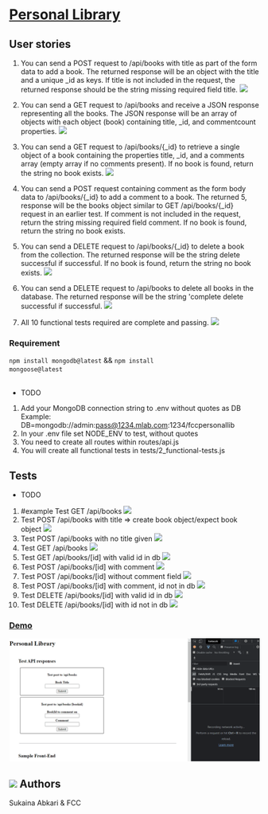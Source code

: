 # [Personal Library](https://www.freecodecamp.org/learn/quality-assurance/quality-assurance-projects/personal-library)


## User stories

1. You can send a POST request to /api/books with title as part of the form data to add a book. The returned response will be an object with the title and a unique _id as keys. If title is not included in the request, the returned response should be the string missing required field title. <img src="https://img.icons8.com/emoji/15/000000/check-mark-emoji.png"/>

2. You can send a GET request to /api/books and receive a JSON response representing all the books. The JSON response will be an array of objects with each object (book) containing title, _id, and commentcount properties. <img src="https://img.icons8.com/emoji/15/000000/check-mark-emoji.png"/>

3. You can send a GET request to /api/books/{_id} to retrieve a single object of a book containing the properties title, _id, and a comments array (empty array if no comments present). If no book is found, return the string no book exists. <img src="https://img.icons8.com/emoji/15/000000/check-mark-emoji.png"/>

4. You can send a POST request containing comment as the form body data to /api/books/{_id} to add a comment to a book. The returned 5, response will be the books object similar to GET /api/books/{_id} request in an earlier test. If comment is not included in the request, return the string missing required field comment. If no book is found, return the string no book exists.

6. You can send a DELETE request to /api/books/{_id} to delete a book from the collection. The returned response will be the string delete successful if successful. If no book is found, return the string no book exists. <img src="https://img.icons8.com/emoji/15/000000/check-mark-emoji.png"/>

7. You can send a DELETE request to /api/books to delete all books in the database. The returned response will be the string 'complete delete successful if successful. <img src="https://img.icons8.com/emoji/15/000000/check-mark-emoji.png"/>

8. All 10 functional tests required are complete and passing. <img src="https://img.icons8.com/emoji/15/000000/check-mark-emoji.png"/>

### Requirement
<code>npm install mongodb@latest</code> && <code>npm install mongoose@latest</code> <br><br>

- TODO
1. Add your MongoDB connection string to .env without quotes as DB Example: DB=mongodb://admin:pass@1234.mlab.com:1234/fccpersonallib <!-- <img src="https://img.icons8.com/emoji/15/000000/check-mark-emoji.png"/>-->
2. In your .env file set NODE_ENV to test, without quotes <!-- <img src="https://img.icons8.com/emoji/15/000000/check-mark-emoji.png"/>-->
3. You need to create all routes within routes/api.js <!-- <img src="https://img.icons8.com/emoji/15/000000/check-mark-emoji.png"/>-->
4. You will create all functional tests in tests/2_functional-tests.js
 <!-- <img src="https://img.icons8.com/emoji/15/000000/check-mark-emoji.png"/>-->

## Tests

- TODO
1. #example Test GET /api/books <img src="https://img.icons8.com/emoji/15/000000/check-mark-emoji.png"/>
2. Test POST /api/books with title => create book object/expect book object <img src="https://img.icons8.com/emoji/15/000000/check-mark-emoji.png"/>
3. Test POST /api/books with no title given <img src="https://img.icons8.com/emoji/15/000000/check-mark-emoji.png"/>
4. Test GET /api/books <img src="https://img.icons8.com/emoji/15/000000/check-mark-emoji.png"/>
6. Test GET /api/books/[id] with valid id in db <img src="https://img.icons8.com/emoji/15/000000/check-mark-emoji.png"/>
7. Test POST /api/books/[id] with comment <img src="https://img.icons8.com/emoji/15/000000/check-mark-emoji.png"/>
8. Test POST /api/books/[id] without comment field <img src="https://img.icons8.com/emoji/15/000000/check-mark-emoji.png"/>
9. Test POST /api/books/[id] with comment, id not in db <img src="https://img.icons8.com/emoji/15/000000/check-mark-emoji.png"/>
10. Test DELETE /api/books/[id] with valid id in db <img src="https://img.icons8.com/emoji/15/000000/check-mark-emoji.png"/>
11. Test DELETE /api/books/[id] with id not in db <img src="https://img.icons8.com/emoji/15/000000/check-mark-emoji.png"/>


### <a>[Demo](https://boilerplate-project-library.sukainaabkari.repl.co)</a>

<img src="public\img\library_microservice1.gif" />

## <a href="https://www.freecodecamp.org/suki-220" target="_blank"><img src="https://img.icons8.com/external-sbts2018-lineal-color-sbts2018/30/000000/external-developer-women-profession-sbts2018-lineal-color-sbts2018.png"/></a> Authors
<!-- https://img.icons8.com/external-sbts2018-lineal-color-sbts2018/150/000000/external-developer-women-profession-sbts2018-lineal-color-sbts2018.png -->
Sukaina Abkari & FCC
